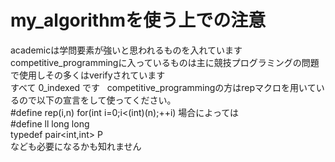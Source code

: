 # my_algorithmを使う上での注意
academicは学問要素が強いと思われるものを入れています  
competitive_programmingに入っているものは主に競技プログラミングの問題で使用しその多くはverifyされています  
すべて 0_indexed です  
competitive_programmingの方はrepマクロを用いているので以下の宣言をして使ってください。  
#define rep(i,n) for(int i=0;i<(int)(n);++i)
場合によっては  
#define ll long long  
typedef pair<int,int> P  
なども必要になるかも知れません
